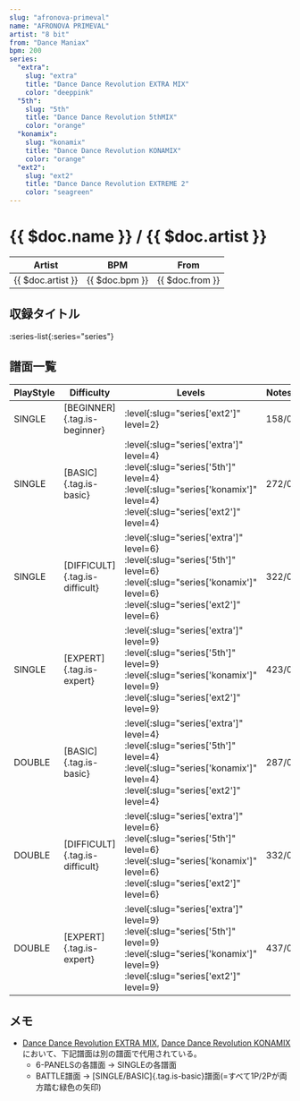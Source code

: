 ```yaml
---
slug: "afronova-primeval"
name: "AFRONOVA PRIMEVAL"
artist: "8 bit"
from: "Dance Maniax"
bpm: 200
series:
  "extra":
    slug: "extra"
    title: "Dance Dance Revolution EXTRA MIX"
    color: "deeppink"
  "5th":
    slug: "5th"
    title: "Dance Dance Revolution 5thMIX"
    color: "orange"
  "konamix":
    slug: "konamix"
    title: "Dance Dance Revolution KONAMIX"
    color: "orange"
  "ext2":
    slug: "ext2"
    title: "Dance Dance Revolution EXTREME 2"
    color: "seagreen"
---
```


# {{ $doc.name }} / {{ $doc.artist }}

|Artist|BPM|From|
|------|---|----|
|{{ $doc.artist }}|{{ $doc.bpm }}|{{ $doc.from }}|

## 収録タイトル

:series-list{:series="series"}

## 譜面一覧

|PlayStyle|Difficulty|Levels|Notes|Movie|
|---------|----------|------|-----|-----|
|SINGLE|[BEGINNER]{.tag.is-beginner}|:level{:slug="series['ext2']" level=2}|158/0||
|SINGLE|[BASIC]{.tag.is-basic}|:level{:slug="series['extra']" level=4} :level{:slug="series['5th']" level=4} :level{:slug="series['konamix']" level=4} :level{:slug="series['ext2']" level=4}|272/0||
|SINGLE|[DIFFICULT]{.tag.is-difficult}|:level{:slug="series['extra']" level=6} :level{:slug="series['5th']" level=6} :level{:slug="series['konamix']" level=6} :level{:slug="series['ext2']" level=6}|322/0||
|SINGLE|[EXPERT]{.tag.is-expert}|:level{:slug="series['extra']" level=9} :level{:slug="series['5th']" level=9} :level{:slug="series['konamix']" level=9} :level{:slug="series['ext2']" level=9}|423/0||
|DOUBLE|[BASIC]{.tag.is-basic}|:level{:slug="series['extra']" level=4} :level{:slug="series['5th']" level=4} :level{:slug="series['konamix']" level=4} :level{:slug="series['ext2']" level=4}|287/0||
|DOUBLE|[DIFFICULT]{.tag.is-difficult}|:level{:slug="series['extra']" level=6} :level{:slug="series['5th']" level=6} :level{:slug="series['konamix']" level=6} :level{:slug="series['ext2']" level=6}|332/0||
|DOUBLE|[EXPERT]{.tag.is-expert}|:level{:slug="series['extra']" level=9} :level{:slug="series['5th']" level=9} :level{:slug="series['konamix']" level=9} :level{:slug="series['ext2']" level=9}|437/0||

## メモ

- [Dance Dance Revolution EXTRA MIX](/series/extra), [Dance Dance Revolution KONAMIX](/series/konamix)において、下記譜面は別の譜面で代用されている。
  - 6-PANELSの各譜面 → SINGLEの各譜面
  - BATTLE譜面 → [SINGLE/BASIC]{.tag.is-basic}譜面(=すべて1P/2Pが両方踏む緑色の矢印)
